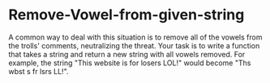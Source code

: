 # Remove-Vowel-from-given-string
A common way to deal with this situation is to remove all of the vowels from the trolls' comments, neutralizing the threat.  Your task is to write a function that takes a string and return a new string with all vowels removed.  For example, the string "This website is for losers LOL!" would become "Ths wbst s fr lsrs LL!".
